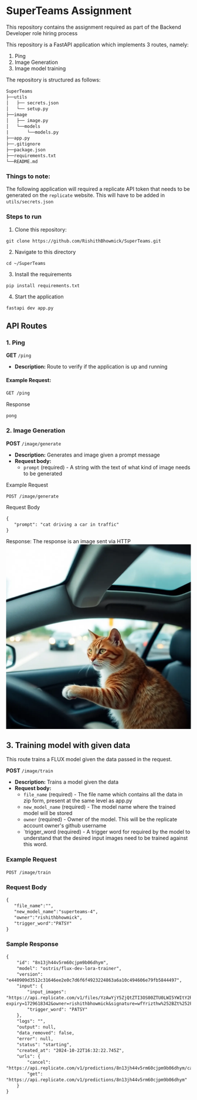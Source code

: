 # SuperTeams Assignment 
This repository contains the assignment required as part of the Backend Developer role hiring process

This repository is a FastAPI application which implements 3 routes, namely:

1. Ping
2. Image Generation
3. Image model training

The repository is structured as follows:
```
SuperTeams
├──utils
│   ├── secrets.json
│   └── setup.py
├──image
│   ├── image.py
│   └──models
|       └──models.py
├──app.py
├──.gitignore
├──package.json
├──requirements.txt
└──README.md
```

### Things to note:
The following application will required a replicate API token that needs to be generated on the `replicate` website. This will have to be added in `utils/secrets.json`

### Steps to run
1. Clone this repository:
```
git clone https://github.com/RishithBhowmick/SuperTeams.git
```

2. Navigate to this directory
```
cd ~/SuperTeams
```
3. Install the requirements
```
pip install requirements.txt
```
4. Start the application
```
fastapi dev app.py
```



## API Routes
### 1. Ping

**GET** `/ping`

- **Description:** Route to verify if the application is up and running


#### Example Request:
```bash
GET /ping
```
Response
```
pong
```

### 2. Image Generation
**POST** `/image/generate`
- **Description:** Generates and image given a prompt message
- **Request body:** 
  - `prompt` (required) - A string with the text of what kind of image needs to be generated

 Example Request
 ```
 POST /image/generate
 ```
 Request Body
 ```
 {
    "prompt": "cat driving a car in traffic"
 }
 ``` 
Response:
The response is an image sent via HTTP
![Logo](./response.png)


## 3. Training model with given data

This route trains a FLUX model given the data passed in the request.

**POST** `/image/train`
- **Description:** Trains a model given the data
- **Request body:** 
  - `file_name` (required) - The file name which contains all the data in zip form, present at the same level as app.py
  - `new_model_name` (required) - The model name where the trained model will be stored
  - `owner` (required) - Owner of the model. This will be the replicate account owner's github username
  - `trigger_word (required) - A trigger word for required by the model to understand that the desired input images need to be trained against this word. 

 ### Example Request
 ```
 POST /image/train
 ```
 ### Request Body
 ```
 {
    "file_name":"",
    "new_model_name":"superteams-4",
    "owner":"rishithbhowmick",
    "trigger_word":"PATSY"
}
 ``` 

### Sample Response
```
{
    "id": "8n13jh44v5rm60cjpm9b06dhym",
    "model": "ostris/flux-dev-lora-trainer",
    "version": "e440909d3512c31646ee2e0c7d6f6f4923224863a6a10c494606e79fb5844497",
    "input": {
        "input_images": "https://api.replicate.com/v1/files/YzAwYjY5ZjQtZTI3OS00ZTU0LWI5YWItY2RiNWE0ZjY0MTFm/download?expiry=1729618342&owner=rishithbhowmick&signature=wfYrizthw%252BZt%252FQCZzUihFoGdeVswMHioHyHuZlg73UE%253D",
        "trigger_word": "PATSY"
    },
    "logs": "",
    "output": null,
    "data_removed": false,
    "error": null,
    "status": "starting",
    "created_at": "2024-10-22T16:32:22.745Z",
    "urls": {
        "cancel": "https://api.replicate.com/v1/predictions/8n13jh44v5rm60cjpm9b06dhym/cancel",
        "get": "https://api.replicate.com/v1/predictions/8n13jh44v5rm60cjpm9b06dhym"
    }
}
```